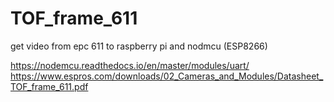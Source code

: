 # TOF_frame_611
get video from epc 611 to raspberry pi and nodmcu (ESP8266)

https://nodemcu.readthedocs.io/en/master/modules/uart/
https://www.espros.com/downloads/02_Cameras_and_Modules/Datasheet_TOF_frame_611.pdf
